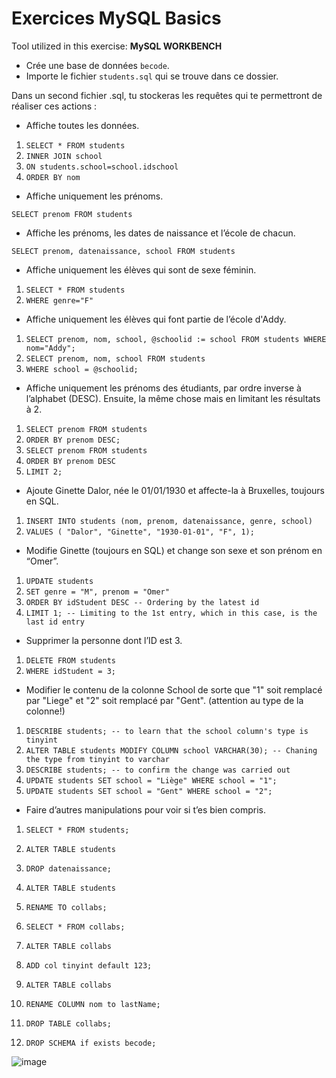# Exercices MySQL Basics

Tool utilized in this exercise: **MySQL WORKBENCH**

- Crée une base de données `becode`.
- Importe le fichier `students.sql` qui se trouve dans ce dossier.

Dans un second fichier .sql, tu stockeras les requêtes qui te permettront de réaliser ces actions :

- Affiche toutes les données.
  
1. `SELECT * FROM students`
2. `INNER JOIN school`
3. `ON students.school=school.idschool`
4. `ORDER BY nom`
  
- Affiche uniquement les prénoms.
  
`SELECT prenom FROM students`
  
- Affiche les prénoms, les dates de naissance et l’école de chacun.
  
`SELECT prenom, datenaissance, school FROM students`
  
- Affiche uniquement les élèves qui sont de sexe féminin.
  
1. `SELECT * FROM students`
2. `WHERE genre="F"`
  
- Affiche uniquement les élèves qui font partie de l’école d'Addy.
  
1. `SELECT prenom, nom, school, @schoolid := school FROM students WHERE nom="Addy";`
2. `SELECT prenom, nom, school FROM students`
3. `WHERE school = @schoolid;`
  
- Affiche uniquement les prénoms des étudiants, par ordre inverse à l’alphabet
(DESC). Ensuite, la même chose mais en limitant les résultats à 2.

1. `SELECT prenom FROM students`
2. `ORDER BY prenom DESC;`
3. `SELECT prenom FROM students`
4. `ORDER BY prenom DESC`
5. `LIMIT 2;`
  
- Ajoute Ginette Dalor, née le 01/01/1930 et affecte-la à Bruxelles, toujours en
SQL.

1. `INSERT INTO students (nom, prenom, datenaissance, genre, school)`
2. `VALUES ( "Dalor", "Ginette", "1930-01-01", "F", 1);`
  
- Modifie Ginette (toujours en SQL) et change son sexe et son prénom en “Omer”.
  
1. `UPDATE students`
2. `SET genre = "M", prenom = "Omer"`
3. `ORDER BY idStudent DESC -- Ordering by the latest id`
4. `LIMIT 1; -- Limiting to the 1st entry, which in this case, is the last id entry`
  
- Supprimer la personne dont l’ID est 3.
  
1. `DELETE FROM students`
2. `WHERE idStudent = 3;`
  
- Modifier le contenu de la colonne School de sorte que "1" soit remplacé par "Liege" et "2" soit remplacé par "Gent". (attention au type de la colonne!)
  
1. `DESCRIBE students; -- to learn that the school column's type is tinyint`
2. `ALTER TABLE students MODIFY COLUMN school VARCHAR(30); -- Chaning the type from tinyint to varchar`
3. `DESCRIBE students; -- to confirm the change was carried out`
4. `UPDATE students SET school = "Liège" WHERE school = "1";`
5. `UPDATE students SET school = "Gent" WHERE school = "2";`
  
- Faire d’autres manipulations pour voir si t’es bien compris.

1. `SELECT * FROM students;`
2. `ALTER TABLE students`
3. `DROP datenaissance;`

1. `ALTER TABLE students`
2. `RENAME TO collabs;`
3. `SELECT * FROM collabs;`

1. `ALTER TABLE collabs`
2. `ADD col tinyint default 123;`

1. `ALTER TABLE collabs`
2. `RENAME COLUMN nom to lastName;`

1. `DROP TABLE collabs;`
2. `DROP SCHEMA	if exists becode;`

![image](https://github.com/gustavoalito/BeCode/assets/133368766/21ca5f95-bf86-4f54-b230-b95fb5efc761)
